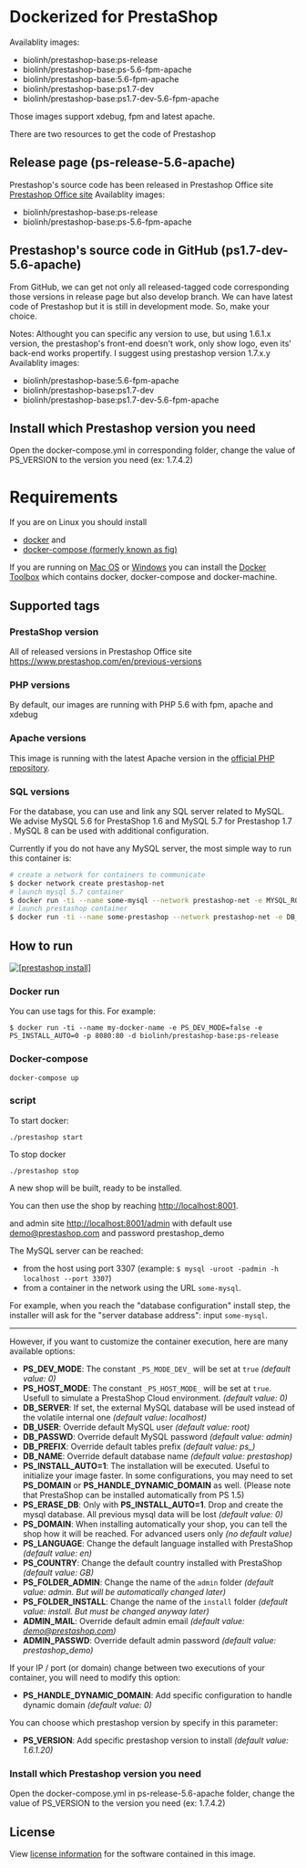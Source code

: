 #  Dockerized for PrestaShop

Availablity images: 

* biolinh/prestashop-base:ps-release 
* biolinh/prestashop-base:ps-5.6-fpm-apache  
* biolinh/prestashop-base:5.6-fpm-apache 
* biolinh/prestashop-base:ps1.7-dev 
* biolinh/prestashop-base:ps1.7-dev-5.6-fpm-apache 

Those images support xdebug, fpm and latest apache.

There are two resources to get the code of Prestashop

## Release page (ps-release-5.6-apache)
Prestashop's source code has been released in Prestashop Office site [Prestashop Office site](https://www.prestashop.com/en/previous-versions)
Availablity images: 
* biolinh/prestashop-base:ps-release 
* biolinh/prestashop-base:ps-5.6-fpm-apache 

## Prestashop's source code in GitHub (ps1.7-dev-5.6-apache)
From GitHub, we can get not only all released-tagged code corresponding those versions in release page but also develop branch.
We can have latest code of Prestashop but it is still in development mode. So, make your choice.

Notes: Althought you can specific any version to use, but using 1.6.1.x version, the prestashop's front-end doesn't work, only show logo, even its' back-end works propertify. I suggest using prestashop version 1.7.x.y
Availablity images: 
* biolinh/prestashop-base:5.6-fpm-apache 
* biolinh/prestashop-base:ps1.7-dev 
* biolinh/prestashop-base:ps1.7-dev-5.6-fpm-apache 

## Install which Prestashop version you need

Open the docker-compose.yml in corresponding  folder, change the value of PS_VERSION to the version you need (ex: 1.7.4.2)

# Requirements

If you are on Linux you should install

- [docker](http://docs.docker.com/compose/install/#install-docker) and
- [docker-compose (formerly known as fig)](http://docs.docker.com/compose/install/#install-compose)

If you are running on [Mac OS](https://docs.docker.com/engine/installation/mac/) or [Windows](https://docs.docker.com/engine/installation/windows/) you can install the [Docker Toolbox](https://docs.docker.com/engine/installation/mac/) which contains docker, docker-compose and docker-machine.

## Supported tags

### PrestaShop version
All of released versions in Prestashop Office site 
https://www.prestashop.com/en/previous-versions

### PHP versions
By default, our images are running with PHP 5.6 with fpm, apache and xdebug


### Apache versions

This image is running with the latest Apache version in the [official PHP repository](https://registry.hub.docker.com/_/php/).

### SQL versions
For the database, you can use and link any SQL server related to MySQL. We advise MySQL 5.6 for PrestaShop 1.6 and MySQL 5.7 for Prestashop 1.7 . MySQL 8 can be used with additional configuration.

Currently if you do not have any MySQL server, the most simple way to run this container is:
```bash
# create a network for containers to communicate
$ docker network create prestashop-net
# launch mysql 5.7 container
$ docker run -ti --name some-mysql --network prestashop-net -e MYSQL_ROOT_PASSWORD=admin -p 3307:3306 -d mysql:5.7
# launch prestashop container
$ docker run -ti --name some-prestashop --network prestashop-net -e DB_SERVER=some-mysql -p 8001:80 -d prestashop/prestashop
```

## How to run 

[![[prestashop install]](https://youtu.be/-eFWNe21DWM)](https://youtu.be/-eFWNe21DWM)

### Docker run

You can use tags for this. For example:
```
$ docker run -ti --name my-docker-name -e PS_DEV_MODE=false -e PS_INSTALL_AUTO=0 -p 8080:80 -d biolinh/prestashop-base:ps-release
```

### Docker-compose 
```
docker-compose up
```
### script
To start docker:
```
./prestashop start
```

To stop docker
```
./prestashop stop
```

A new shop will be built, ready to be installed.

You can then use the shop by reaching [http://localhost:8001](http://localhost:8001).

and admin site [http://localhost:8001/admin](http://localhost:8001/admin) with default use demo@prestashop.com and password  prestashop_demo

The MySQL server can be reached:
- from the host using port 3307 (example: `$ mysql -uroot -padmin -h localhost --port 3307`)
- from a container in the network using the URL `some-mysql`.

For example, when you reach the "database configuration" install step, the installer will ask for the "server database address": input `some-mysql`.

<hr>

However, if you want to customize the container execution, here are many available options:

* **PS_DEV_MODE**: The constant `_PS_MODE_DEV_` will be set at `true` *(default value: 0)*
* **PS_HOST_MODE**: The constant `_PS_HOST_MODE_` will be set at `true`. Usefull to simulate a PrestaShop Cloud environment. *(default value: 0)*
* **DB_SERVER**: If set, the external MySQL database will be used instead of the volatile internal one *(default value: localhost)*
* **DB_USER**: Override default MySQL user *(default value: root)*
* **DB_PASSWD**: Override default MySQL password *(default value: admin)*
* **DB_PREFIX**: Override default tables prefix *(default value: ps_)*
* **DB_NAME**: Override default database name *(default value: prestashop)*
* **PS_INSTALL_AUTO=1**: The installation will be executed. Useful to initialize your image faster. In some configurations, you may need to set **PS_DOMAIN** or **PS_HANDLE_DYNAMIC_DOMAIN** as well. (Please note that PrestaShop can be installed automatically from PS 1.5)
* **PS_ERASE_DB**: Only with **PS_INSTALL_AUTO=1**. Drop and create the mysql database. All previous mysql data will be lost *(default value: 0)*
* **PS_DOMAIN**: When installing automatically your shop, you can tell the shop how it will be reached. For advanced users only *(no default value)*
* **PS_LANGUAGE**: Change the default language installed with PrestaShop *(default value: en)*
* **PS_COUNTRY**: Change the default country installed with PrestaShop *(default value: GB)*
* **PS_FOLDER_ADMIN**: Change the name of the `admin` folder *(default value: admin. But will be automatically changed later)*
* **PS_FOLDER_INSTALL**: Change the name of the `install` folder *(default value: install. But must be changed anyway later)*
* **ADMIN_MAIL**: Override default admin email *(default value: demo@prestashop.com)*
* **ADMIN_PASSWD**: Override default admin password *(default value: prestashop_demo)*

If your IP / port (or domain) change between two executions of your container, you will need to modify this option:

* **PS_HANDLE_DYNAMIC_DOMAIN**: Add specific configuration to handle dynamic domain *(default value: 0)*

You can choose which prestashop version by specify in this parameter:

* **PS_VERSION**: Add specific prestashop version to install *(default value: 1.6.1.20)*

### Install which Prestashop version you need

Open the docker-compose.yml in ps-release-5.6-apache folder, change the value of PS_VERSION to the version you need (ex: 1.7.4.2)

## License

View [license information](https://www.prestashop.com/en/osl-license) for the software contained in this image.

